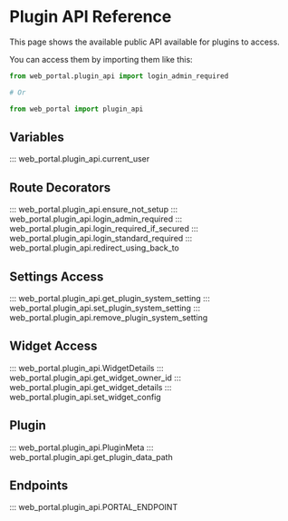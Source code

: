 # Plugin API Reference
This page shows the available public API available for plugins to access.

You can access them by importing them like this:

```python
from web_portal.plugin_api import login_admin_required

# Or

from web_portal import plugin_api
```

## Variables
::: web_portal.plugin_api.current_user

## Route Decorators
::: web_portal.plugin_api.ensure_not_setup
::: web_portal.plugin_api.login_admin_required
::: web_portal.plugin_api.login_required_if_secured
::: web_portal.plugin_api.login_standard_required
::: web_portal.plugin_api.redirect_using_back_to

## Settings Access
::: web_portal.plugin_api.get_plugin_system_setting
::: web_portal.plugin_api.set_plugin_system_setting
::: web_portal.plugin_api.remove_plugin_system_setting

## Widget Access
::: web_portal.plugin_api.WidgetDetails
::: web_portal.plugin_api.get_widget_owner_id
::: web_portal.plugin_api.get_widget_details
::: web_portal.plugin_api.set_widget_config

## Plugin
::: web_portal.plugin_api.PluginMeta
::: web_portal.plugin_api.get_plugin_data_path

## Endpoints
::: web_portal.plugin_api.PORTAL_ENDPOINT
